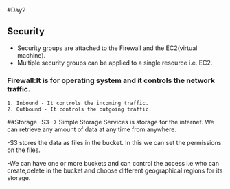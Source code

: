 #Day2

## Security
- Security groups are attached to the Firewall and the EC2(virtual machine).
- Multiple security groups can be applied to a single resource i.e. EC2.

### Firewall:It is for operating system and it controls the network traffic.
	1. Inbound - It controls the incoming traffic.
	2. Outbound - It controls the outgoing traffic.


##Storage
-S3--> Simple Storage Services is storage for the internet. We can retrieve any amount of data at any time from anywhere.

-S3 stores the data as files in the bucket. In this we can set the permissions on the files.

-We can have one or more buckets and can control the access i.e who can create,delete in the bucket and choose different geographical regions for its storage.





